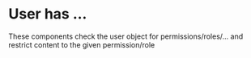 # User has ...

These components check the user object for permissions/roles/... and restrict content to the given permission/role

